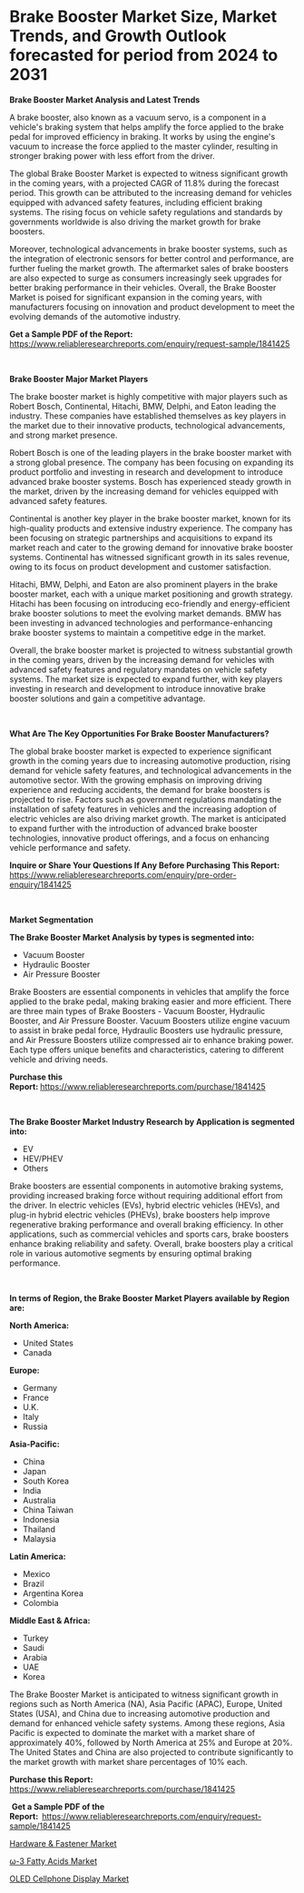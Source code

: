 <p><h1>Brake Booster Market Size, Market Trends, and Growth Outlook forecasted for period from 2024 to 2031</h1></p><p><strong>Brake Booster Market Analysis and Latest Trends</strong></p>
<p><p>A brake booster, also known as a vacuum servo, is a component in a vehicle's braking system that helps amplify the force applied to the brake pedal for improved efficiency in braking. It works by using the engine's vacuum to increase the force applied to the master cylinder, resulting in stronger braking power with less effort from the driver.</p><p>The global Brake Booster Market is expected to witness significant growth in the coming years, with a projected CAGR of 11.8% during the forecast period. This growth can be attributed to the increasing demand for vehicles equipped with advanced safety features, including efficient braking systems. The rising focus on vehicle safety regulations and standards by governments worldwide is also driving the market growth for brake boosters.</p><p>Moreover, technological advancements in brake booster systems, such as the integration of electronic sensors for better control and performance, are further fueling the market growth. The aftermarket sales of brake boosters are also expected to surge as consumers increasingly seek upgrades for better braking performance in their vehicles. Overall, the Brake Booster Market is poised for significant expansion in the coming years, with manufacturers focusing on innovation and product development to meet the evolving demands of the automotive industry.</p></p>
<p><strong>Get a Sample PDF of the Report:&nbsp;</strong> <a href="https://www.reliableresearchreports.com/enquiry/request-sample/1841425">https://www.reliableresearchreports.com/enquiry/request-sample/1841425</a></p>
<p>&nbsp;</p>
<p><strong>Brake Booster Major Market Players</strong></p>
<p><p>The brake booster market is highly competitive with major players such as Robert Bosch, Continental, Hitachi, BMW, Delphi, and Eaton leading the industry. These companies have established themselves as key players in the market due to their innovative products, technological advancements, and strong market presence.</p><p>Robert Bosch is one of the leading players in the brake booster market with a strong global presence. The company has been focusing on expanding its product portfolio and investing in research and development to introduce advanced brake booster systems. Bosch has experienced steady growth in the market, driven by the increasing demand for vehicles equipped with advanced safety features.</p><p>Continental is another key player in the brake booster market, known for its high-quality products and extensive industry experience. The company has been focusing on strategic partnerships and acquisitions to expand its market reach and cater to the growing demand for innovative brake booster systems. Continental has witnessed significant growth in its sales revenue, owing to its focus on product development and customer satisfaction.</p><p>Hitachi, BMW, Delphi, and Eaton are also prominent players in the brake booster market, each with a unique market positioning and growth strategy. Hitachi has been focusing on introducing eco-friendly and energy-efficient brake booster solutions to meet the evolving market demands. BMW has been investing in advanced technologies and performance-enhancing brake booster systems to maintain a competitive edge in the market.</p><p>Overall, the brake booster market is projected to witness substantial growth in the coming years, driven by the increasing demand for vehicles with advanced safety features and regulatory mandates on vehicle safety systems. The market size is expected to expand further, with key players investing in research and development to introduce innovative brake booster solutions and gain a competitive advantage.</p></p>
<p>&nbsp;</p>
<p><strong>What Are The Key Opportunities For Brake Booster Manufacturers?</strong></p>
<p><p>The global brake booster market is expected to experience significant growth in the coming years due to increasing automotive production, rising demand for vehicle safety features, and technological advancements in the automotive sector. With the growing emphasis on improving driving experience and reducing accidents, the demand for brake boosters is projected to rise. Factors such as government regulations mandating the installation of safety features in vehicles and the increasing adoption of electric vehicles are also driving market growth. The market is anticipated to expand further with the introduction of advanced brake booster technologies, innovative product offerings, and a focus on enhancing vehicle performance and safety.</p></p>
<p><strong>Inquire or Share Your Questions If Any Before Purchasing This Report:</strong> <a href="https://www.reliableresearchreports.com/enquiry/pre-order-enquiry/1841425">https://www.reliableresearchreports.com/enquiry/pre-order-enquiry/1841425</a></p>
<p>&nbsp;</p>
<p><strong>Market Segmentation</strong></p>
<p><strong>The Brake Booster Market Analysis by types is segmented into:</strong></p>
<p><ul><li>Vacuum Booster</li><li>Hydraulic Booster</li><li>Air Pressure Booster</li></ul></p>
<p><p>Brake Boosters are essential components in vehicles that amplify the force applied to the brake pedal, making braking easier and more efficient. There are three main types of Brake Boosters - Vacuum Booster, Hydraulic Booster, and Air Pressure Booster. Vacuum Boosters utilize engine vacuum to assist in brake pedal force, Hydraulic Boosters use hydraulic pressure, and Air Pressure Boosters utilize compressed air to enhance braking power. Each type offers unique benefits and characteristics, catering to different vehicle and driving needs.</p></p>
<p><strong>Purchase this Report:&nbsp;</strong><a href="https://www.reliableresearchreports.com/purchase/1841425">https://www.reliableresearchreports.com/purchase/1841425</a></p>
<p>&nbsp;</p>
<p><strong>The Brake Booster Market Industry Research by Application is segmented into:</strong></p>
<p><ul><li>EV</li><li>HEV/PHEV</li><li>Others</li></ul></p>
<p><p>Brake boosters are essential components in automotive braking systems, providing increased braking force without requiring additional effort from the driver. In electric vehicles (EVs), hybrid electric vehicles (HEVs), and plug-in hybrid electric vehicles (PHEVs), brake boosters help improve regenerative braking performance and overall braking efficiency. In other applications, such as commercial vehicles and sports cars, brake boosters enhance braking reliability and safety. Overall, brake boosters play a critical role in various automotive segments by ensuring optimal braking performance.</p></p>
<p>&nbsp;</p>
<p><strong>In terms of Region, the Brake Booster Market Players available by Region are:</strong></p>
<p>
    <p> <strong> North America: </strong>
        <ul>
            <li>United States</li>
            <li>Canada</li>
        </ul>
        </p> 
    <p> <strong> Europe: </strong>
        <ul>
            <li>Germany</li>
            <li>France</li>
            <li>U.K.</li>
            <li>Italy</li>
            <li>Russia</li>
        </ul>
        </p> 
    <p> <strong> Asia-Pacific: </strong>
        <ul>
            <li>China</li>
            <li>Japan</li>
            <li>South Korea</li>
            <li>India</li>
            <li>Australia</li>
            <li>China Taiwan</li>
            <li>Indonesia</li>
            <li>Thailand</li>
            <li>Malaysia</li>
        </ul>
        </p> 
    <p> <strong> Latin America: </strong>
        <ul>
            <li>Mexico</li>
            <li>Brazil</li>
            <li>Argentina Korea</li>
            <li>Colombia</li>
        </ul>
        </p> 
    <p> <strong> Middle East & Africa: </strong>
        <ul>
            <li>Turkey</li>
            <li>Saudi</li>
            <li>Arabia</li>
            <li>UAE</li>
            <li>Korea</li>
        </ul>
    </p>
    </p>
<p><p>The Brake Booster Market is anticipated to witness significant growth in regions such as North America (NA), Asia Pacific (APAC), Europe, United States (USA), and China due to increasing automotive production and demand for enhanced vehicle safety systems. Among these regions, Asia Pacific is expected to dominate the market with a market share of approximately 40%, followed by North America at 25% and Europe at 20%. The United States and China are also projected to contribute significantly to the market growth with market share percentages of 10% each.</p></p>
<p><strong>Purchase this Report: </strong><a href="https://www.reliableresearchreports.com/purchase/1841425">https://www.reliableresearchreports.com/purchase/1841425</a></p>
<p>&nbsp;<strong>Get a Sample PDF of the Report:&nbsp;&nbsp;</strong><a href="https://www.reliableresearchreports.com/enquiry/request-sample/1841425">https://www.reliableresearchreports.com/enquiry/request-sample/1841425</a></p>
<p><strong></strong></p>
<p><p><a href="https://view.publitas.com/reportprime-1/hardware-fastener-market-dynamics-2023-2030-also-about-its-market-trends-projections-and-opportunities/">Hardware & Fastener Market</a></p><p><a href="https://view.publitas.com/reportprime-1/o-3-fatty-acids-market-size-share-trends-analysis-report-by-material-by-type-by-end-user-by-region-and-segment-forecasts-2023-2030/">ω-3 Fatty Acids Market</a></p><p><a href="https://view.publitas.com/reportprime-1/oled-cellphone-display-market-size-and-examines-its-market-scope-with-a-primary-focus-on-growth-opportunities-and-forecasted-trends-spanning-from-2023-to-2030/">OLED Cellphone Display Market</a></p></p>